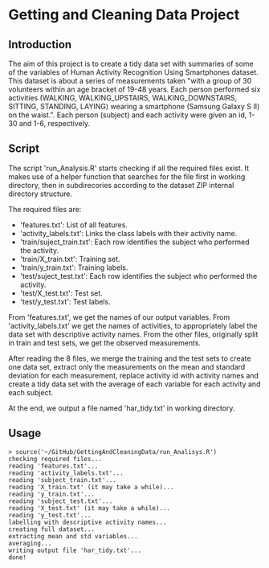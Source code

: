 # Getting and Cleaning Data Project # 

## Introduction ##
The aim of this project is to create a tidy data set with summaries of some of the variables of Human Activity Recognition Using Smartphones dataset.
This dataset is about a series of measurements taken "with a group of 30 volunteers within an age bracket of 19-48 years. Each person performed six activities (WALKING, WALKING_UPSTAIRS, WALKING_DOWNSTAIRS, SITTING, STANDING, LAYING) wearing a smartphone (Samsung Galaxy S II) on the waist.". Each person (subject) and each activity were given an id, 1-30 and 1-6, respectively.

## Script ##

The script 'run_Analysis.R' starts checking if all the required files exist. It makes use of a helper function that searches for the file first in working directory, then in subdirecories according to the dataset ZIP internal directory structure.

The required files are:

- 'features.txt': List of all features.
- 'activity_labels.txt': Links the class labels with their activity name.
- 'train/suject_train.txt': Each row identifies the subject who performed the activity.
- 'train/X_train.txt': Training set.
- 'train/y_train.txt': Training labels.
- 'test/suject_test.txt': Each row identifies the subject who performed the activity.
- 'test/X_test.txt': Test set.
- 'test/y_test.txt': Test labels.

From 'features.txt', we get the names of our output variables. From 'activity_labels.txt' we get the names of activities, to appropriately label the data set with descriptive activity names. From the other files, originally split in train and test sets, we get the observed measurements.

After reading the 8 files, we merge the training and the test sets to create one data set, extract only the measurements on the mean and standard deviation for each measurement, replace activity id with activity names and create a tidy data set with the average of each variable for each activity and each subject. 

At the end, we output a file named 'har_tidy.txt' in working directory.

## Usage ##
```
> source('~/GitHub/GettingAndCleaningData/run_Analisys.R')
checking required files...
reading 'features.txt'...
reading 'activity_labels.txt'...
reading 'subject_train.txt'...
reading 'X_train.txt' (it may take a while)...
reading 'y_train.txt'...
reading 'subject_test.txt'...
reading 'X_test.txt' (it may take a while)...
reading 'y_test.txt'...
labelling with descriptive activity names...
creating full dataset...
extracting mean and std variables...
averaging...
writing output file 'har_tidy.txt'...
done!
```